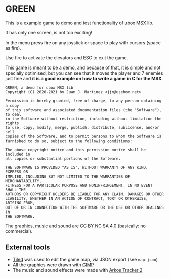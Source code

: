 # GREEN

This is a example game to demo and test functionality of ubox MSX lib.

It has only one screen, is not too exciting!

In the menu press fire on any joystick or space to play with cursors (space as
fire).

Use fire to activate the elevators and ESC to exit the game.

This game is meant to be a demo, and because of that, it is simple and not
specially optimised; but you can see that it moves the player and 7 enemies
just fine and **it is a good example on how to write a game in C for the MSX**.

    GREEN, a demo for ubox MSX lib
    Copyright (C) 2020-2021 by Juan J. Martinez <jjm@usebox.net>

    Permission is hereby granted, free of charge, to any person obtaining a copy
    of this software and associated documentation files (the "Software"), to deal
    in the Software without restriction, including without limitation the rights
    to use, copy, modify, merge, publish, distribute, sublicense, and/or sell
    copies of the Software, and to permit persons to whom the Software is
    furnished to do so, subject to the following conditions:

    The above copyright notice and this permission notice shall be included in
    all copies or substantial portions of the Software.

    THE SOFTWARE IS PROVIDED "AS IS", WITHOUT WARRANTY OF ANY KIND, EXPRESS OR
    IMPLIED, INCLUDING BUT NOT LIMITED TO THE WARRANTIES OF MERCHANTABILITY,
    FITNESS FOR A PARTICULAR PURPOSE AND NONINFRINGEMENT. IN NO EVENT SHALL THE
    AUTHORS OR COPYRIGHT HOLDERS BE LIABLE FOR ANY CLAIM, DAMAGES OR OTHER
    LIABILITY, WHETHER IN AN ACTION OF CONTRACT, TORT OR OTHERWISE, ARISING FROM,
    OUT OF OR IN CONNECTION WITH THE SOFTWARE OR THE USE OR OTHER DEALINGS IN
    THE SOFTWARE.

The graphics, music and sound are CC BY NC SA 4.0 (basically: no commercial).

## External tools

 - [Tiled](https://www.mapeditor.org/) was used to edit the game map, via JSON
   export (see `map.json`)
 - All the graphics were drawn with [GIMP](https://www.gimp.org/)
 - The music and sound effects were made with [Arkos Tracker
   2](http://www.julien-nevo.com/arkostracker/)

